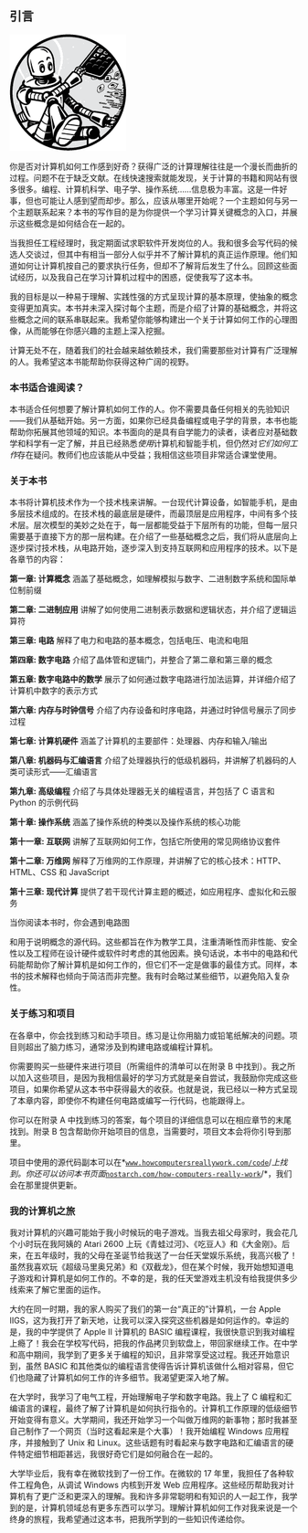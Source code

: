 ## 引言

![Image](img/common.jpg)

你是否对计算机如何工作感到好奇？获得广泛的计算理解往往是一个漫长而曲折的过程。问题不在于缺乏文献。在线快速搜索就能发现，关于计算的书籍和网站有很多很多。编程、计算机科学、电子学、操作系统……信息极为丰富。这是一件好事，但也可能让人感到望而却步。那么，应该从哪里开始呢？一个主题如何与另一个主题联系起来？本书的写作目的是为你提供一个学习计算关键概念的入口，并展示这些概念是如何结合在一起的。

当我担任工程经理时，我定期面试求职软件开发岗位的人。我和很多会写代码的候选人交谈过，但其中有相当一部分人似乎并不了解计算机的真正运作原理。他们知道如何让计算机按自己的要求执行任务，但却不了解背后发生了什么。回顾这些面试经历，以及我自己在学习计算机过程中的困惑，促使我写了这本书。

我的目标是以一种易于理解、实践性强的方式呈现计算的基本原理，使抽象的概念变得更加真实。本书并未深入探讨每个主题，而是介绍了计算的基础概念，并将这些概念之间的联系串联起来。我希望你能够构建出一个关于计算如何工作的心理图像，从而能够在你感兴趣的主题上深入挖掘。

计算无处不在，随着我们的社会越来越依赖技术，我们需要那些对计算有广泛理解的人。我希望这本书能帮助你获得这种广阔的视野。

### **本书适合谁阅读？**

本书适合任何想要了解计算机如何工作的人。你不需要具备任何相关的先验知识——我们从基础开始。另一方面，如果你已经具备编程或电子学的背景，本书也能帮助你拓展其他领域的知识。本书面向的是具有自学能力的读者，读者应对基础数学和科学有一定了解，并且已经熟悉*使用*计算机和智能手机，但仍然对*它们如何工作*存在疑问。教师们也应该能从中受益；我相信这些项目非常适合课堂使用。

### **关于本书**

本书将计算机技术作为一个技术栈来讲解。一台现代计算设备，如智能手机，是由多层技术组成的。在技术栈的最底层是硬件，而最顶层是应用程序，中间有多个技术层。层次模型的美妙之处在于，每一层都能受益于下层所有的功能，但每一层只需要基于直接下方的那一层构建。在介绍了一些基础概念之后，我们将从底层向上逐步探讨技术栈，从电路开始，逐步深入到支持互联网和应用程序的技术。以下是各章节的内容：

**第一章: 计算概念** 涵盖了基础概念，如理解模拟与数字、二进制数字系统和国际单位制前缀

**第二章: 二进制应用** 讲解了如何使用二进制表示数据和逻辑状态，并介绍了逻辑运算符

**第三章: 电路** 解释了电力和电路的基本概念，包括电压、电流和电阻

**第四章: 数字电路** 介绍了晶体管和逻辑门，并整合了第二章和第三章的概念

**第五章: 数字电路中的数学** 展示了如何通过数字电路进行加法运算，并详细介绍了计算机中数字的表示方式

**第六章: 内存与时钟信号** 介绍了内存设备和时序电路，并通过时钟信号展示了同步过程

**第七章: 计算机硬件** 涵盖了计算机的主要部件：处理器、内存和输入/输出

**第八章: 机器码与汇编语言** 介绍了处理器执行的低级机器码，并讲解了机器码的人类可读形式——汇编语言

**第九章: 高级编程** 介绍了与具体处理器无关的编程语言，并包括了 C 语言和 Python 的示例代码

**第十章: 操作系统** 涵盖了操作系统的种类以及操作系统的核心功能

**第十一章: 互联网** 讲解了互联网如何工作，包括它所使用的常见网络协议套件

**第十二章: 万维网** 解释了万维网的工作原理，并讲解了它的核心技术：HTTP、HTML、CSS 和 JavaScript

**第十三章: 现代计算** 提供了若干现代计算主题的概述，如应用程序、虚拟化和云服务

当你阅读本书时，你会遇到电路图

和用于说明概念的源代码。这些都旨在作为教学工具，注重清晰性而非性能、安全性以及工程师在设计硬件或软件时考虑的其他因素。换句话说，本书中的电路和代码能帮助你了解计算机是如何工作的，但它们不一定是做事的最佳方式。同样，本书的技术解释也倾向于简洁而非完整。我有时会略过某些细节，以避免陷入复杂性。

### **关于练习和项目**

在各章中，你会找到练习和动手项目。练习是让你用脑力或铅笔纸解决的问题。项目则超出了脑力练习，通常涉及到构建电路或编程计算机。

你需要购买一些硬件来进行项目（所需组件的清单可以在附录 B 中找到）。我之所以加入这些项目，是因为我相信最好的学习方式就是亲自尝试，我鼓励你完成这些项目，如果你希望从这本书中获得最大的收获。也就是说，我已经以一种方式呈现了本章内容，即使你不构建任何电路或编写一行代码，也能跟得上。

你可以在附录 A 中找到练习的答案，每个项目的详细信息可以在相应章节的末尾找到。附录 B 包含帮助你开始项目的信息，当需要时，项目文本会将你引导到那里。

项目中使用的源代码副本可以在*[`www.howcomputersreallywork.com/code`](https://www.howcomputersreallywork.com/code)/*上找到。你还可以访问本书页面*[`nostarch.com/how-computers-really-work`](https://nostarch.com/how-computers-really-work)/*，我们会在那里提供更新。

### **我的计算机之旅**

我对计算机的兴趣可能始于我小时候玩的电子游戏。当我去祖父母家时，我会花几个小时玩在我阿姨的 Atari 2600 上玩《青蛙过河》、《吃豆人》和《大金刚》。后来，在五年级时，我的父母在圣诞节给我送了一台任天堂娱乐系统，我高兴极了！虽然我喜欢玩《超级马里奥兄弟》和《双截龙》，但在某个时候，我开始想知道电子游戏和计算机是如何工作的。不幸的是，我的任天堂游戏主机没有给我提供多少线索来了解它里面的运作。

大约在同一时期，我的家人购买了我们的第一台“真正的”计算机，一台 Apple IIGS，这为我打开了新天地，让我可以深入探究这些机器是如何运作的。幸运的是，我的中学提供了 Apple II 计算机的 BASIC 编程课程，我很快意识到我对编程上瘾了！我会在学校写代码，把我的作品拷贝到软盘上，带回家继续工作。在中学和高中期间，我学到了更多关于编程的知识，且非常享受这过程。我还开始意识到，虽然 BASIC 和其他类似的编程语言使得告诉计算机该做什么相对容易，但它们也隐藏了计算机如何工作的许多细节。我渴望更深入地了解。

在大学时，我学习了电气工程，开始理解电子学和数字电路。我上了 C 编程和汇编语言的课程，最终了解了计算机是如何执行指令的。计算机工作原理的低级细节开始变得有意义。大学期间，我还开始学习一个叫做万维网的新事物；那时我甚至自己制作了一个网页（当时这看起来是个大事）！我开始编程 Windows 应用程序，并接触到了 Unix 和 Linux。这些话题有时看起来与数字电路和汇编语言的硬件特定细节相距甚远，我很好奇它们是如何融合在一起的。

大学毕业后，我有幸在微软找到了一份工作。在微软的 17 年里，我担任了各种软件工程角色，从调试 Windows 内核到开发 Web 应用程序。这些经历帮助我对计算机有了更广泛和更深入的理解。我和许多非常聪明和有知识的人一起工作，我学到的是，计算机领域总有更多东西可以学习。理解计算机如何工作对我来说是一个终身的旅程，我希望通过这本书，把我所学到的一些知识传递给你。
